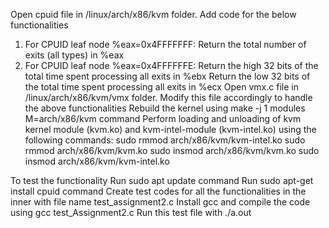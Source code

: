 Open cpuid file in /linux/arch/x86/kvm folder.
Add code for the below functionalities

1. For CPUID leaf node %eax=0x4FFFFFFF:
Return the total number of exits (all types) in %eax
3. For CPUID leaf node %eax=0x4FFFFFFE:
   Return the high 32 bits of the total time spent processing all exits in %ebx
   Return the low 32 bits of the total time spent processing all exits in %ecx
   Open vmx.c file in /linux/arch/x86/kvm/vmx folder.
   Modify this file accordingly to handle the above functionalities
   Rebuild the kernel using make -j 1 modules M=arch/x86/kvm command
   Perform loading and unloading of kvm kernel module (kvm.ko) and kvm-intel-module (kvm-intel.ko) using the following commands:
   sudo rmmod arch/x86/kvm/kvm-intel.ko
   sudo rmmod arch/x86/kvm/kvm.ko
   sudo insmod arch/x86/kvm/kvm.ko
   sudo insmod arch/x86/kvm/kvm-intel.ko

To test the functionality
Run sudo apt update command
Run sudo apt-get install cpuid command
Create test codes for all the functionalities in the inner with file name test_assignment2.c
Install gcc and compile the code using gcc test_Assignment2.c
Run this test file with ./a.out
